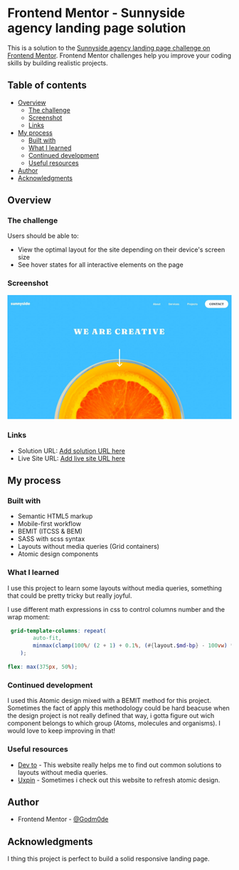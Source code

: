 # Frontend Mentor - Sunnyside agency landing page solution

This is a solution to the [Sunnyside agency landing page challenge on Frontend Mentor](https://www.frontendmentor.io/challenges/sunnyside-agency-landing-page-7yVs3B6ef). Frontend Mentor challenges help you improve your coding skills by building realistic projects.

## Table of contents

- [Overview](#overview)
  - [The challenge](#the-challenge)
  - [Screenshot](#screenshot)
  - [Links](#links)
- [My process](#my-process)
  - [Built with](#built-with)
  - [What I learned](#what-i-learned)
  - [Continued development](#continued-development)
  - [Useful resources](#useful-resources)
- [Author](#author)
- [Acknowledgments](#acknowledgments)

## Overview

### The challenge

Users should be able to:

- View the optimal layout for the site depending on their device's screen size
- See hover states for all interactive elements on the page

### Screenshot

![](./screenshot.jpg)

### Links

- Solution URL: [Add solution URL here](https://your-solution-url.com)
- Live Site URL: [Add live site URL here](https://godm0de.github.io/Sunnyside-agency-landing-page/)

## My process

### Built with

- Semantic HTML5 markup
- Mobile-first workflow
- BEMIT (ITCSS & BEM)
- SASS with scss syntax
- Layouts without media queries (Grid containers)
- Atomic design components

### What I learned

I use this project to learn some layouts without media queries, something that could be pretty tricky but really joyful.

I use different math expressions in css to control columns number and the wrap moment:

```scss
 grid-template-columns: repeat(
        auto-fit,
        minmax(clamp(100%/ (2 + 1) + 0.1%, (#{layout.$md-bp} - 100vw) * 1000, 100%), 1fr)
    );
```

```scss
flex: max(375px, 50%);
```

### Continued development

I used this Atomic design mixed with a BEMIT method for this project. Sometimes the fact of apply this methodology could be hard beacuse when the design project is not really defined that way, i gotta figure out wich component belongs to which group (Atoms, molecules and organisms). I would love to keep improving in that!

### Useful resources

- [Dev to](https://dev.to/afif/build-your-responsive-website-without-media-query-omj) - This website really helps me to find out common solutions to layouts without media queries.
- [Uxpin](https://www.uxpin.com/studio/blog/atomic-ui-components/) - Sometimes i check out this website to refresh atomic design.

## Author

- Frontend Mentor - [@Godm0de](https://www.frontendmentor.io/profile/Godm0de)

## Acknowledgments

I thing this project is perfect to build a solid responsive landing page.